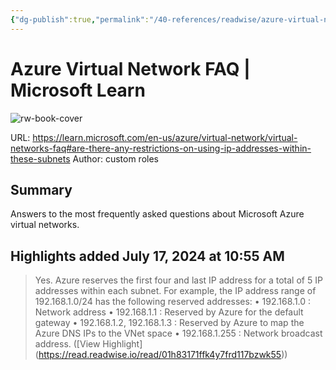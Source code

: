 ```yaml
---
{"dg-publish":true,"permalink":"/40-references/readwise/azure-virtual-network-faq-microsoft-learn/","tags":["rw/articles"]}
---
```


# Azure Virtual Network FAQ | Microsoft Learn

![rw-book-cover](https://readwise-assets.s3.amazonaws.com/media/uploaded_book_covers/profile_921743/open-graph-image_N8DFaO4.png)
  
URL: https://learn.microsoft.com/en-us/azure/virtual-network/virtual-networks-faq#are-there-any-restrictions-on-using-ip-addresses-within-these-subnets
Author: custom roles

## Summary

Answers to the most frequently asked questions about Microsoft Azure virtual networks.

## Highlights added July 17, 2024 at 10:55 AM
>Yes. Azure reserves the first four and last IP address for a total of 5 IP addresses within each subnet.
>For example, the IP address range of 192.168.1.0/24 has the following reserved addresses:
>• 192.168.1.0 : Network address
>• 192.168.1.1 : Reserved by Azure for the default gateway
>• 192.168.1.2, 192.168.1.3 : Reserved by Azure to map the Azure DNS IPs to the VNet space
>• 192.168.1.255 : Network broadcast address. ([View Highlight] (https://read.readwise.io/read/01h83171ffk4y7frd117bzwk55))



